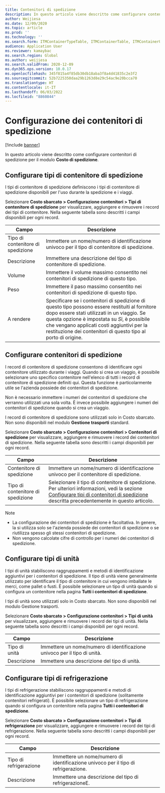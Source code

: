 ```yaml
---
title: Contenitori di spedizione
description: In questo articolo viene descritto come configurare contenitori di spedizione per il modulo Costo di spedizione.
author: Weijiesa
ms.date: 12/09/2020
ms.topic: article
ms.prod: ''
ms.technology: ''
ms.search.form: ITMContainerTypeTable, ITMContainerTable, ITMContainerUnitTypeTable, ITMRefrigerationTypeTable, ITMContainersListPage, ITMContainers
audience: Application User
ms.reviewer: kamaybac
ms.search.region: Global
ms.author: weijiesa
ms.search.validFrom: 2020-12-09
ms.dyn365.ops.version: 10.0.17
ms.openlocfilehash: 345f815a4f85db30db18aba3f8a4d41835c2e3f2
ms.sourcegitcommit: 52b7225350daa29b1263d8e29c54ac9e20bcca70
ms.translationtype: HT
ms.contentlocale: it-IT
ms.lasthandoff: 06/03/2022
ms.locfileid: "8860844"
---
```

# <a name="shipping-container-setup"></a>Configurazione dei contenitori di spedizione

[!include [banner](../../includes/banner.md)]

In questo articolo viene descritto come configurare contenitori di spedizione per il modulo **Costo di spedizione**.

## <a name="set-up-shipping-container-types"></a><a id="shipping-container-types"></a>Configurare tipi di contenitore di spedizione

I tipi di contenitore di spedizione definiscono i tipi di contenitore di spedizione disponibili per l'uso durante la spedizione e i viaggi.

Selezionare **Costo sbarcato \> Configurazione contenitori \> Tipi di contenitore di spedizione** per visualizzare, aggiungere e rimuovere i record dei tipi di contenitore. Nella seguente tabella sono descritti i campi disponibili per ogni record.

| Campo | Descrizione |
|---|---|
| Tipo di contenitore di spedizione | Immettere un nome/numero di identificazione univoco per il tipo di contenitore di spedizione. |
| Descrizione | Immettere una descrizione del tipo di contenitore di spedizione. |
| Volume | Immettere il volume massimo consentito nei contenitori di spedizione di questo tipo. |
| Peso | Immettere il paso massimo consentito nei contenitori di spedizione di questo tipo. |
| A rendere | Specificare se i contenitori di spedizione di questo tipo possono essere restituiti al fornitore dopo essere stati utilizzati in un viaggio. Se questa opzione è impostata su *Sì*, è possibile che vengano applicati costi aggiuntivi per la restituzione dei contenitori di questo tipo al porto di origine. |

## <a name="set-up-shipping-containers"></a>Configurare contenitori di spedizione

I record di contenitore di spedizione consentono di identificare ogni contenitore utilizzato durante i viaggi. Quando si crea un viaggio, è possibile selezionare uno specifico contenitore nell'elenco di tutti i record di contenitore di spedizione definiti qui. Questa funzione è particolarmente utile se l'azienda possiede dei contenitori di spedizione.

Non è necessario immettere i numeri dei contenitori di spedizione che verranno utilizzati una sola volta. È invece possibile aggiungere i numeri dei contenitori di spedizione quando si crea un viaggio.

I record di contenitore di spedizione sono utilizzati solo in Costo sbarcato. Non sono disponibili nel modulo **Gestione trasporti** standard.

Selezionare **Costo sbarcato \> Configurazione contenitori \> Contenitori di spedizione** per visualizzare, aggiungere e rimuovere i record dei contenitori di spedizione. Nella seguente tabella sono descritti i campi disponibili per ogni record.

| Campo | Descrizione |
|---|---|
| Contenitore di spedizione | Immettere un nome/numero di identificazione univoco per il contenitore di spedizione. |
| Tipo di contenitore di spedizione | Selezionare il tipo di contenitore di spedizione. Per ulteriori informazioni, vedi la sezione [Configurare tipi di contenitori di spedizione](#shipping-container-types) descritta precedentemente in questo articolo. |

> [!NOTE]
> - La configurazione dei contenitori di spedizione è facoltativa. In genere, la si utilizza solo se l'azienda possiede dei contenitori di spedizione o se riutilizza spesso gli stessi contenitori di spedizione.
> - Non vengono calcolate cifre di controllo per i numeri dei contenitori di spedizione.

## <a name="set-up-unit-types"></a><a name="unit-types"></a>Configurare tipi di unità

I tipi di unità stabiliscono raggruppamenti e metodi di identificazione aggiuntivi per i contenitori di spedizione. Il tipo di unità viene generalmente utilizzato per identificare il tipo di contenitore in cui vengono imballate le merci, come pallet o fusti. È possibile selezionare un tipo di unità quando si configura un contenitore nella pagina **Tutti i contenitori di spedizione**.

I tipi di unità sono utilizzati solo in Costo sbarcato. Non sono disponibili nel modulo Gestione trasporti.

Selezionare **Costo sbarcato \> Configurazione contenitori \> Tipi di unità** per visualizzare, aggiungere e rimuovere i record dei tipi di unità. Nella seguente tabella sono descritti i campi disponibili per ogni record.

| Campo | Descrizione |
|---|---|
| Tipo di unità | Immettere un nome/numero di identificazione univoco per il tipo di unità. |
| Descrizione | Immettere una descrizione del tipo di unità. |

## <a name="set-up-refrigeration-types"></a><a name="refrigeration-types"></a>Configurare tipi di refrigerazione

I tipi di refrigerazione stabiliscono raggruppamenti e metodi di identificazione aggiuntivi per i contenitori di spedizione (solitamente contenitori refrigerati). È possibile selezionare un tipo di refrigerazione quando si configura un contenitore nella pagina **Tutti i contenitori di spedizione**.

Selezionare **Costo sbarcato \> Configurazione contenitori \> Tipi di refrigerazione** per visualizzare, aggiungere e rimuovere i record dei tipi di refrigerazione. Nella seguente tabella sono descritti i campi disponibili per ogni record.

| Campo | Descrizione |
|---|---|
| Tipo di refrigerazione | Immettere un nome/numero di identificazione univoco per il tipo di refrigerazione. |
| Descrizione | Immettere una descrizione del tipo di refrigerazioneE. |
